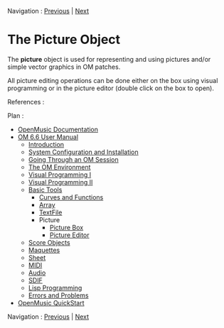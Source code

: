 Navigation : [Previous](TextFileEnvironment "page
précédente\(Outer Environment\)") | [Next](PictureBox "page
suivante\(Picture Box\)")

# The Picture Object

The  **picture** object is used for representing and using pictures and/or
simple vector graphics in OM patches.

All picture editing operations can be done either on the box using visual
programming or in the picture editor (double click on the box to open).

References :

Plan :

  * [OpenMusic Documentation](OM-Documentation)
  * [OM 6.6 User Manual](OM-User-Manual)
    * [Introduction](00-Sommaire)
    * [System Configuration and Installation](Installation)
    * [Going Through an OM Session](Goingthrough)
    * [The OM Environment](Environment)
    * [Visual Programming I](BasicVisualProgramming)
    * [Visual Programming II](AdvancedVisualProgramming)
    * [Basic Tools](BasicObjects)
      * [Curves and Functions](CurvesAndFunctions)
      * [Array](ClassArray)
      * [TextFile](textfile)
      * Picture
        * [Picture Box](PictureBox)
        * [Picture Editor](PictureEditor)
    * [Score Objects](ScoreObjects)
    * [Maquettes](Maquettes)
    * [Sheet](Sheet)
    * [MIDI](MIDI)
    * [Audio](Audio)
    * [SDIF](SDIF)
    * [Lisp Programming](Lisp)
    * [Errors and Problems](errors)
  * [OpenMusic QuickStart](QuickStart-Chapters)

Navigation : [Previous](TextFileEnvironment "page
précédente\(Outer Environment\)") | [Next](PictureBox "page
suivante\(Picture Box\)")

